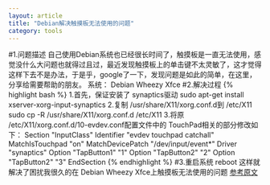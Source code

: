 ```yaml
---
layout: article
title: "Debian解决触摸板无法使用的问题"
category: tools
---
```

#1.问题描述
   自己使用Debian系统也已经很长时间了，触摸板是一直无法使用，感觉没什么大问题也就得过且过，最近发现触摸板上的单击键不太灵敏了，这才觉得这样下去不是办法，于是乎，google了一下，发现问题是如此的简单，在这里，分享给需要帮助的朋友。
   	系统：	Debian Wheezy Xfce
#2.解决过程
	{% highlight bash %}
	1.首先，保证安装了 synaptics驱动
	sudo apt-get install xserver-xorg-input-synaptics
	2.复制 /usr/share/X11/xorg.conf.d到 /etc/X11
	sudo cp -R /usr/share/X11/xorg.conf.d /etc/X11
	3.将原 /etc/X11/xorg.conf.d/10-evdev.conf配置文件中的 TouchPad相关的部分修改如下：
	Section "InputClass"
		Identifier "evdev touchpad catchall"
		MatchIsTouchpad "on"
		MatchDevicePatch "/dev/input/event*"
		Driver "synaptics"
		Option "TapButton1" "1"
		Option "TapButton2" "2"
		Option "TapButton2" "3"
	EndSection
	{% endhighlight %}
#3.重启系统
   reboot
    这样就解决了困扰我很久的在 Debian Wheezy Xfce上触摸板无法使用的问题
    [参考原文](www.linuxdc.com/Linux/2013-07/87680.htm)
